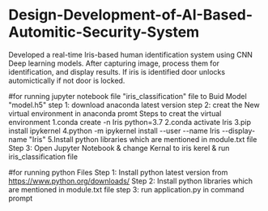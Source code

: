 # Design-Development-of-AI-Based-Automitic-Security-System
Developed a real-time Iris-based human identification system using CNN Deep learning models. After capturing image, process them for identification, and display results. If iris is  identified door unlocks automictically if not door is locked. 

#for running jupyter notebook file "iris_classification" file to Buid Model "model.h5"
step 1: download anaconda latest version
step 2: creat the New virtual environment in anaconda promt
Steps to creat the virtual environment
1.conda create -n Iris python=3.7
2.conda activate Iris 
3.pip install ipykernel
4.python -m ipykernel install --user --name Iris --display-name "Iris"
5.Install python libraries which are mentioned in module.txt file
Step 3: Open Jupyter Notebook & change Kernal to iris kerel & run iris_classification file

#for running python Files
Step 1: Install python latest version from https://www.python.org/downloads/
Step 2: Install python libraries which are mentioned in module.txt file
step 3: run application.py in command prompt
